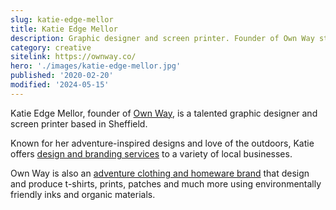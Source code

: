 ```yaml
---
slug: katie-edge-mellor
title: Katie Edge Mellor
description: Graphic designer and screen printer. Founder of Own Way studio.
category: creative
sitelink: https://ownway.co/
hero: './images/katie-edge-mellor.jpg'
published: '2020-02-20'
modified: '2024-05-15'
---
```


<p>Katie Edge Mellor, founder of <a href="https://ownway.co/">Own Way</a>, is a talented graphic designer and screen printer based in Sheffield.</p>

<p>Known for her adventure-inspired designs and love of the outdoors, Katie offers <a href="https://ownway.co/portfolio/">design and branding services</a> to a variety of local businesses.</p>

<p>Own Way is also an <a href="https://ownway.co/shop/">adventure clothing and homeware brand</a> that design and produce t-shirts, prints, patches and much more using environmentally friendly inks and organic materials.</p>
